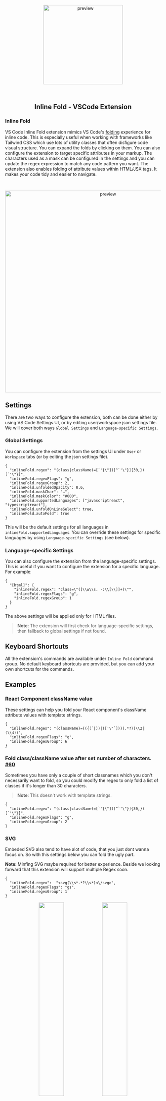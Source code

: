 <p align="center">
    <img width="256" alt="preview" src="https://raw.githubusercontent.com/moalamri/vscode-inline-fold/master/res/icon.png">
</p>
<br />

<h2 align="center"> Inline Fold - VSCode Extension </h2>

### Inline Fold

VS Code Inline Fold extension mimics VS Code's [folding](https://code.visualstudio.com/docs/editor/codebasics#_folding) experience for inline code.
This is especially useful when working with frameworks like Tailwind CSS which use lots of utility classes that often disfigure code visual structure. You can expand the folds by clicking on them. You can also configure the extension to target specific attributes in your markup.
The characters used as a mask can be configured in the settings and you can update the regex expression to match any code pattern you want.
The extension also enables folding of attribute values within HTML/JSX tags. It makes your code tidy and easier to navigate.

<br />

<p align="center">
    <img width="650" alt="preview" src="https://raw.githubusercontent.com/moalamri/vscode-inline-fold/master/res/preview.png">
</p>

## Settings
There are two ways to configure the extension, both can be done either by using VS Code Settings UI, or by editing user/workspace json settings file. We will cover both ways `Global Settings` and `Language-specific Settings`.
### Global Settings
You can configure the extension from the settings UI under `User` or `Workspace` tabs (or by editing the json settings file).
```jsonc
{
  "inlineFold.regex": "(class|className)=[`'{\"]([^`'\"}]{30,})[`'\"}]",
  "inlineFold.regexFlags": "g",
  "inlineFold.regexGroup": 2,
  "inlineFold.unfoldedOpacity": 0.6,
  "inlineFold.maskChar": "…",
  "inlineFold.maskColor": "#000",
  "inlineFold.supportedLanguages": ["javascriptreact", "typescriptreact"],
  "inlineFold.unfoldOnLineSelect": true,
  "inlineFold.autoFold": true
}
```
This will be the default settings for all languages in `inlineFold.supportedLanguages`. You can override these settings for specific languages by using `Language-specific Settings` (see below).
### Language-specific Settings
You can also configure the extension from the language-specific settings. This is useful if you want to configure the extension for a specific language.
For example:
```jsonc
{
  "[html]": {
    "inlineFold.regex": "class=\"([\\w\\s. -:\\[\\]]+)\"",
    "inlineFold.regexFlags": "g",
    "inlineFold.regexGroup": 1
  }
}
```
The above settings will be applied only for HTML files.

> **Note**: The extension will first check for language-specific settings, then fallback to global settings if not found.

## Keyboard Shortcuts
All the extension's commands are available under `Inline Fold` command group. No default keyboard shortcuts are provided, but you can add your own shortcuts for the commands.

## Examples
### React Component className value
These settings can help you fold your React component's className attribute values with template strings.
```jsonc
{
  "inlineFold.regex": "(className)=(({(`|))|(['\"`]))(.*?)(\\2|(\\4))",
  "inlineFold.regexFlags": "g",
  "inlineFold.regexGroup": 6
}
```

### Fold class/className value after set number of characters. [#60](https://github.com/moalamri/vscode-inline-fold/issues/60)
Sometimes you have only a couple of short classnames which you don't necessarily want to fold, so you could modify the regex to only fold a list of classes if it's longer than 30 characters.

>**Note**: This doesn't work with template strings.
```jsonc
{
  "inlineFold.regex": "(class|className)=[`'{\"]([^`'\"}]{30,})[`'\"}]",
  "inlineFold.regexFlags": "g",
  "inlineFold.regexGroup": 2
}
```

### SVG
Embeded SVG also tend to have alot of code, that you just dont wanna focus on.
So with this settings below you can fold the ugly part.

**Note**: Minfing SVG maybe required for better experience. Beside we looking forward that this extension will support multiple Regex soon.
```jsonc
{
  "inlineFold.regex":  "<svg(\\s*.*?\\s*)<\/svg>",
  "inlineFold.regexFlags": "gs",
  "inlineFold.regexGroup": 1
}
```

<p align="center">
  <img width="40%" src="https://raw.githubusercontent.com/moalamri/vscode-inline-fold/master/res/svg-fold-settings.png">
  <img width="40%" src="https://raw.githubusercontent.com/moalamri/vscode-inline-fold/master/res/svg-fold.png">
</p>

### Markdown links
The extension is very useful for collapsing markdown link URLs [#70](https://github.com/moalamri/vscode-inline-fold/issues/70):
```jsonc
{
  "inlineFold.regex": "\\[([^\\]]*)\\]\\(([^\\s]+)\\)[^\\)\\s]*\\s",
  "inlineFold.regexFlags": "g",
  "inlineFold.regexGroup": 2,
  "inlineFold.supportedLanguages": ["markdown"]
}
```
Or, as a language-specific setting:
```jsonc
{
  "[markdown]": {
    "inlineFold.regex": "\\[([^\\]]*)\\]\\(([^\\s]+)\\)[^\\)\\s]*\\s",
    "inlineFold.regexFlags": "g",
    "inlineFold.regexGroup": 2
  }
}
```

<p align="center">
  <img width="30%" src="https://raw.githubusercontent.com/moalamri/vscode-inline-fold/master/res/markdown-example.png">
</p>

## Available Settings
- `inlineFold.regex` regex to match the code line
- `inlineFold.regexFlags` regex flags
- `inlineFold.regexGroup` regex group that match the code that should be folded
- `inlineFold.unfoldedOpacity` opacity of the unfolded code when it's clicked or is selected
- `inlineFold.maskChar` text/character to mask the code when it is folded
- `inlineFold.maskColor` color of the mask character(s)
- `inlineFold.after` an optional text/character that will be appended to the end of folded code
- `inlineFold.supportedLanguages` a list of targeted language Ids
- `inlineFold.unfoldOnLineSelect` unfold the line when any part of the line is selected
- `inlineFold.autoFold` the default state of inline folding when opening a file
- `inlineFold.useGlobal` force to use the global settings for all languages
- `inlineFold.togglePerFile` toggle the folding state per file or workspace (default: true)


## Running the extension
You can install the extension <a href="https://marketplace.visualstudio.com/items?itemName=moalamri.inline-fold"> in the marketplace here</a>. If you encounter any issue or would like to contribute, <a href="https://github.com/moalamri/vscode-inline-fold">visit the GitHub page</a>.

### Notes
* Use settings UI to configure the extension (better for regex escaping).
* If the extension doesn't work, then check for your language id, you can add it from the settings under `inlineFold.supportedLanguages` using the specific language Id.
* You can set a keyboard shortcut to toggle the folding on and off. Search for "Inline Fold" in the commands panel, then click the gear icon and set the desired keybinding.

Current default language Ids (see [here](https://code.visualstudio.com/docs/languages/identifiers#_known-language-identifiers) for more):
- `astro`
- `vue`
- `html`
- `svelte`
- `vue-html`
- `php`
- `blade`
- `erb`
- `twig`
- `nunjucks`
- `django-html`
- `jinja-html`
- `javascript`
- `typescript`
- `javascriptreact`
- `typescriptreact`


### Known Issues
If you encounter any problems, you can open an issue at the extension's <a href="https://github.com/moalamri/vscode-inline-fold">GitHub repository</a>

### Changelog
See the project's <a href="CHANGELOG.md"> changelog</a> here.

### Contributors
<a href="https://github.com/moalamri/vscode-inline-fold/graphs/contributors">
  <img src="https://contrib.rocks/image?repo=moalamri/vscode-inline-fold" />
</a>
